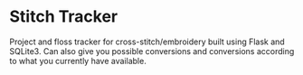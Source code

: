 # Stitch Tracker
Project and floss tracker for cross-stitch/embroidery built using Flask and SQLite3. Can also give you possible conversions and conversions according to what you currently have available.